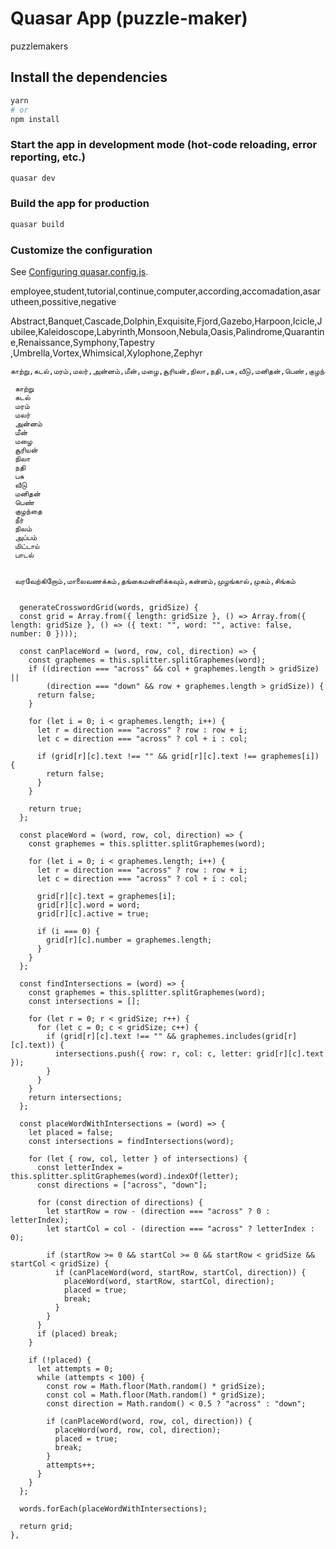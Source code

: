# Quasar App (puzzle-maker)

puzzlemakers

## Install the dependencies
```bash
yarn
# or
npm install
```

### Start the app in development mode (hot-code reloading, error reporting, etc.)
```bash
quasar dev
```


### Build the app for production
```bash
quasar build
```

### Customize the configuration
See [Configuring quasar.config.js](https://v2.quasar.dev/quasar-cli-vite/quasar-config-js).

employee,student,tutorial,continue,computer,according,accomadation,asarutheen,possitive,negative

Abstract,Banquet,Cascade,Dolphin,Exquisite,Fjord,Gazebo,Harpoon,Icicle,Jubilee,Kaleidoscope,Labyrinth,Monsoon,Nebula,Oasis,Palindrome,Quarantine,Renaissance,Symphony,Tapestry
,Umbrella,Vortex,Whimsical,Xylophone,Zephyr


    காற்று,கடல்,மரம்,மலர்,அன்னம்,மீன்,மழை,சூரியன்,நிலா,நதி,பசு,வீடு,மனிதன்,பெண்,குழந்தை,நீர்,நிலம்,அப்பம்,மிட்டாய்,பாடல் 

     காற்று
     கடல்
     மரம்
     மலர்
     அன்னம்
     மீன்
     மழை
     சூரியன்
     நிலா
     நதி
     பசு
     வீடு
     மனிதன்
     பெண்
     குழந்தை
     நீர்
     நிலம்
     அப்பம்
     மிட்டாய்
     பாடல் 


     வரவேற்கிறோம்,மாலைவணக்கம்,தங்கைமன்னிக்கவும்,கன்னம்,முழங்கால்,முகம்,சிங்கம்


      generateCrosswordGrid(words, gridSize) {
      const grid = Array.from({ length: gridSize }, () => Array.from({ length: gridSize }, () => ({ text: "", word: "", active: false, number: 0 })));
      
      const canPlaceWord = (word, row, col, direction) => {
        const graphemes = this.splitter.splitGraphemes(word);
        if ((direction === "across" && col + graphemes.length > gridSize) ||
            (direction === "down" && row + graphemes.length > gridSize)) {
          return false;
        }
  
        for (let i = 0; i < graphemes.length; i++) {
          let r = direction === "across" ? row : row + i;
          let c = direction === "across" ? col + i : col;
  
          if (grid[r][c].text !== "" && grid[r][c].text !== graphemes[i]) {
            return false;
          }
        }
  
        return true;
      };

      const placeWord = (word, row, col, direction) => {
        const graphemes = this.splitter.splitGraphemes(word);
  
        for (let i = 0; i < graphemes.length; i++) {
          let r = direction === "across" ? row : row + i;
          let c = direction === "across" ? col + i : col;
  
          grid[r][c].text = graphemes[i];
          grid[r][c].word = word;
          grid[r][c].active = true;
  
          if (i === 0) {
            grid[r][c].number = graphemes.length;
          }
        }
      };

      const findIntersections = (word) => {
        const graphemes = this.splitter.splitGraphemes(word);
        const intersections = [];
  
        for (let r = 0; r < gridSize; r++) {
          for (let c = 0; c < gridSize; c++) {
            if (grid[r][c].text !== "" && graphemes.includes(grid[r][c].text)) {
              intersections.push({ row: r, col: c, letter: grid[r][c].text });
            }
          }
        }
        return intersections;
      };

      const placeWordWithIntersections = (word) => {
        let placed = false;
        const intersections = findIntersections(word);

        for (let { row, col, letter } of intersections) {
          const letterIndex = this.splitter.splitGraphemes(word).indexOf(letter);
          const directions = ["across", "down"];

          for (const direction of directions) {
            let startRow = row - (direction === "across" ? 0 : letterIndex);
            let startCol = col - (direction === "across" ? letterIndex : 0);

            if (startRow >= 0 && startCol >= 0 && startRow < gridSize && startCol < gridSize) {
              if (canPlaceWord(word, startRow, startCol, direction)) {
                placeWord(word, startRow, startCol, direction);
                placed = true;
                break;
              }
            }
          }
          if (placed) break;
        }

        if (!placed) {
          let attempts = 0;
          while (attempts < 100) {
            const row = Math.floor(Math.random() * gridSize);
            const col = Math.floor(Math.random() * gridSize);
            const direction = Math.random() < 0.5 ? "across" : "down";

            if (canPlaceWord(word, row, col, direction)) {
              placeWord(word, row, col, direction);
              placed = true;
              break;
            }
            attempts++;
          }
        }
      };

      words.forEach(placeWordWithIntersections);

      return grid;
    },